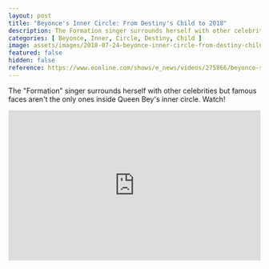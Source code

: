 ```yaml
---
layout: post
title: "Beyonce's Inner Circle: From Destiny's Child to 2018"
description: The Formation singer surrounds herself with other celebrities but famous faces aren't the only ones inside Queen Bey's inner circle. Watch!
categories: [ Beyonce, Inner, Circle, Destiny, Child ]
image: assets/images/2018-07-24-beyonce-inner-circle-from-destiny-child.jpg
featured: false
hidden: false
reference: https://www.eonline.com/shows/e_news/videos/275866/beyonce-s-inner-circle-from-destiny-s-child-to-2018
---
```

The "Formation" singer surrounds herself with other celebrities but famous faces aren't the only ones inside Queen Bey's inner circle. Watch!

<iframe src="https://www.eonline.com/videos/embed/275866" style="width: 100%;" height="300" frameBorder="0" scrolling="no"></iframe>

